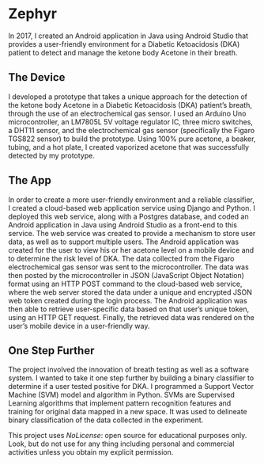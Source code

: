 # Zephyr
In 2017, I created an Android application in Java using Android Studio that provides a user-friendly environment for a Diabetic Ketoacidosis (DKA) patient to detect and manage the ketone body Acetone in their breath. 

## The Device
I developed a prototype that takes a unique approach for the detection of the ketone body Acetone in a Diabetic Ketoacidosis (DKA) patient’s breath, through the use of an electrochemical gas sensor. I used an Arduino Uno microcontroller, an LM7805L 5V voltage regulator IC, three micro switches, a DHT11 sensor, and the electrochemical gas sensor (specifically the Figaro TGS822 sensor) to build the prototype. Using 100% pure acetone, a beaker, tubing, and a hot plate, I created vaporized acetone that was successfully detected by my prototype.

## The App
In order to create a more user-friendly environment and a reliable classifier, I created a cloud-based web application service using Django and Python. I deployed this web service, along with a Postgres database, and coded an Android application in Java using Android Studio as a front-end to this service. The web service was created to provide a mechanism to store user data, as well as to support multiple users. The Android application was created for the user to view his or her acetone level on a mobile device and to determine the risk level of DKA. The data collected from the Figaro electrochemical gas sensor was sent to the microcontroller. The data was then posted by the microcontroller in JSON (JavaScript Object Notation) format using an HTTP POST command to the cloud-based web service, where the web server stored the data under a unique and encrypted JSON web token created during the login process. The Android application was then able to retrieve user-specific data based on that user’s unique token, using an HTTP GET request. Finally, the retrieved data was rendered on the user’s mobile device in a user-friendly way.

## One Step Further
The project involved the innovation of breath testing as well as a software system. I wanted to take it one step further by building a binary classifier to determine if a user tested positive for DKA. I programmed a Support Vector Machine (SVM) model and algorithm in Python. SVMs are Supervised Learning algorithms that implement pattern recognition features and training for original data mapped in a new space. It was used to delineate binary classification of the data collected in the experiment.

This project uses $No License$: open source for educational purposes only. Look, but do not use for any thing including personal and commercial activities unless you obtain my explicit permission.
